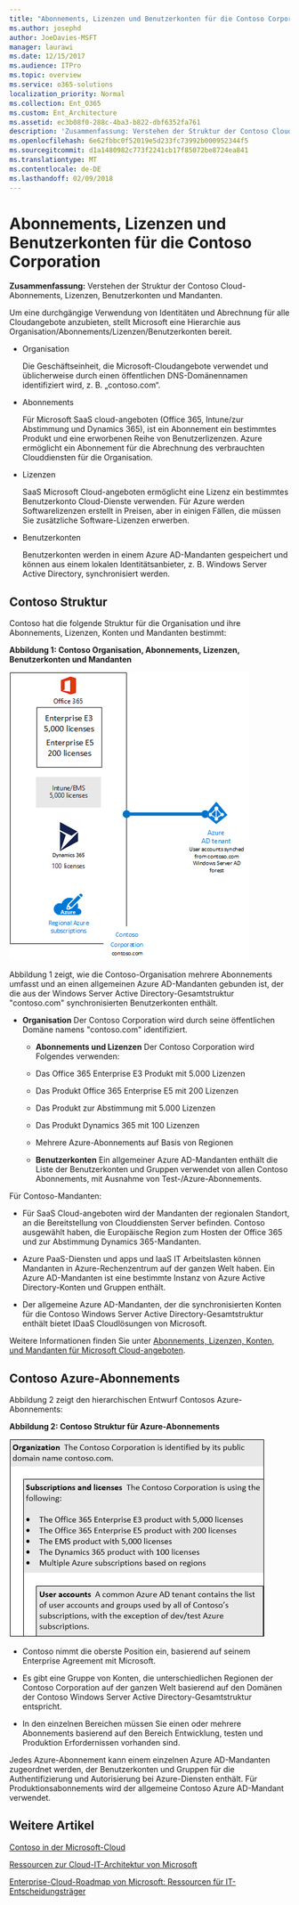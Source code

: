 ```yaml
---
title: "Abonnements, Lizenzen und Benutzerkonten für die Contoso Corporation"
ms.author: josephd
author: JoeDavies-MSFT
manager: laurawi
ms.date: 12/15/2017
ms.audience: ITPro
ms.topic: overview
ms.service: o365-solutions
localization_priority: Normal
ms.collection: Ent_O365
ms.custom: Ent_Architecture
ms.assetid: ec3b08f0-288c-4ba3-b822-dbf6352fa761
description: 'Zusammenfassung: Verstehen der Struktur der Contoso Cloud-Abonnements, Lizenzen, Benutzerkonten und Mandanten.'
ms.openlocfilehash: 6e62fbbc0f52019e5d233fc73992b000952344f5
ms.sourcegitcommit: d1a1480982c773f2241cb17f85072be8724ea841
ms.translationtype: MT
ms.contentlocale: de-DE
ms.lasthandoff: 02/09/2018
---
```

# <a name="subscriptions-licenses-and-user-accounts-for-the-contoso-corporation"></a>Abonnements, Lizenzen und Benutzerkonten für die Contoso Corporation

 **Zusammenfassung:** Verstehen der Struktur der Contoso Cloud-Abonnements, Lizenzen, Benutzerkonten und Mandanten.
  
Um eine durchgängige Verwendung von Identitäten und Abrechnung für alle Cloudangebote anzubieten, stellt Microsoft eine Hierarchie aus Organisation/Abonnements/Lizenzen/Benutzerkonten bereit.

  
- Organisation
    
    Die Geschäftseinheit, die Microsoft-Cloudangebote verwendet und üblicherweise durch einen öffentlichen DNS-Domänennamen identifiziert wird, z. B. „contoso.com“.

    
- Abonnements
    
    Für Microsoft SaaS cloud-angeboten (Office 365, Intune/zur Abstimmung und Dynamics 365), ist ein Abonnement ein bestimmtes Produkt und eine erworbenen Reihe von Benutzerlizenzen. Azure ermöglicht ein Abonnement für die Abrechnung des verbrauchten Clouddiensten für die Organisation.
    
- Lizenzen
    
    SaaS Microsoft Cloud-angeboten ermöglicht eine Lizenz ein bestimmtes Benutzerkonto Cloud-Dienste verwenden. Für Azure werden Softwarelizenzen erstellt in Preisen, aber in einigen Fällen, die müssen Sie zusätzliche Software-Lizenzen erwerben.
    
- Benutzerkonten
    
    Benutzerkonten werden in einem Azure AD-Mandanten gespeichert und können aus einem lokalen Identitätsanbieter, z. B. Windows Server Active Directory, synchronisiert werden.
    
## <a name="contosos-structure"></a>Contoso Struktur

Contoso hat die folgende Struktur für die Organisation und ihre Abonnements, Lizenzen, Konten und Mandanten bestimmt:
  
**Abbildung 1: Contoso Organisation, Abonnements, Lizenzen, Benutzerkonten und Mandanten**

![Organisation, Abonnements, Lizenzen, Benutzerkonten und Mandanten von Contoso](images/Contoso_Poster/Subscriptions.png)
  
Abbildung 1 zeigt, wie die Contoso-Organisation mehrere Abonnements umfasst und an einen allgemeinen Azure AD-Mandanten gebunden ist, der die aus der Windows Server Active Directory-Gesamtstruktur "contoso.com" synchronisierten Benutzerkonten enthält.
  
- **Organisation** Der Contoso Corporation wird durch seine öffentlichen Domäne namens "contoso.com" identifiziert.
    
  - **Abonnements und Lizenzen** Der Contoso Corporation wird Folgendes verwenden:
    
  - Das Office 365 Enterprise E3 Produkt mit 5.000 Lizenzen
    
  - Das Produkt Office 365 Enterprise E5 mit 200 Lizenzen
    
  - Das Produkt zur Abstimmung mit 5.000 Lizenzen
    
  - Das Produkt Dynamics 365 mit 100 Lizenzen
    
  - Mehrere Azure-Abonnements auf Basis von Regionen
    
  - **Benutzerkonten** Ein allgemeiner Azure AD-Mandanten enthält die Liste der Benutzerkonten und Gruppen verwendet von allen Contoso Abonnements, mit Ausnahme von Test-/Azure-Abonnements.
    
Für Contoso-Mandanten:
  
- Für SaaS Cloud-angeboten wird der Mandanten der regionalen Standort, an die Bereitstellung von Clouddiensten Server befinden. Contoso ausgewählt haben, die Europäische Region zum Hosten der Office 365 und zur Abstimmung Dynamics 365-Mandanten. 
    
- Azure PaaS-Diensten und apps und IaaS IT Arbeitslasten können Mandanten in Azure-Rechenzentrum auf der ganzen Welt haben. Ein Azure AD-Mandanten ist eine bestimmte Instanz von Azure Active Directory-Konten und Gruppen enthält.
    
- Der allgemeine Azure AD-Mandanten, der die synchronisierten Konten für die Contoso Windows Server Active Directory-Gesamtstruktur enthält bietet IDaaS Cloudlösungen von Microsoft.
    
Weitere Informationen finden Sie unter [Abonnements, Lizenzen, Konten, und Mandanten für Microsoft Cloud-angeboten](subscriptions-licenses-accounts-and-tenants-for-microsoft-cloud-offerings.md).
  
## <a name="contosos-azure-subscriptions"></a>Contoso Azure-Abonnements

Abbildung 2 zeigt den hierarchischen Entwurf Contosos Azure-Abonnements:
  
**Abbildung 2: Contoso Struktur für Azure-Abonnements**

![Struktur für Azure-Abonnements von Contoso](images/Contoso_Poster/Subscriptions_Nested.png)
  
- Contoso nimmt die oberste Position ein, basierend auf seinem Enterprise Agreement mit Microsoft.
    
- Es gibt eine Gruppe von Konten, die unterschiedlichen Regionen der Contoso Corporation auf der ganzen Welt basierend auf den Domänen der Contoso Windows Server Active Directory-Gesamtstruktur entspricht.
    
- In den einzelnen Bereichen müssen Sie einen oder mehrere Abonnements basierend auf den Bereich Entwicklung, testen und Produktion Erfordernissen vorhanden sind.
    
Jedes Azure-Abonnement kann einem einzelnen Azure AD-Mandanten zugeordnet werden, der Benutzerkonten und Gruppen für die Authentifizierung und Autorisierung bei Azure-Diensten enthält.
 Für Produktionsabonnements wird der allgemeine Contoso Azure AD-Mandant verwendet.
  
## <a name="see-also"></a>Weitere Artikel

[Contoso in der Microsoft-Cloud](contoso-in-the-microsoft-cloud.md)
  
[Ressourcen zur Cloud-IT-Architektur von Microsoft](microsoft-cloud-it-architecture-resources.md)

[Enterprise-Cloud-Roadmap von Microsoft: Ressourcen für IT-Entscheidungsträger](https://sway.com/FJ2xsyWtkJc2taRD)





